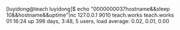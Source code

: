 [luyidong@teach luyidong]$ echo "0000000037hostname&&sleep 10&&hostname&&uptime"|nc 127.0.0.1 9010
teach.works
teach.works
 01:16:24 up 398 days,  3:48,  5 users,  load average: 0.02, 0.01, 0.00

